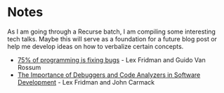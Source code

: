 # Notes

As I am going through a Recurse batch, I am compiling some interesting tech talks. Maybe this will serve as a foundation for a future blog post or help me develop ideas on how to verbalize certain concepts.


- [75% of programming is fixing bugs](guido_van_rossum.md) - Lex Fridman and Guido Van Rossum
- [The Importance of Debuggers and Code Analyzers in Software Development](john_carmack.md) - Lex Fridman and John Carmack
